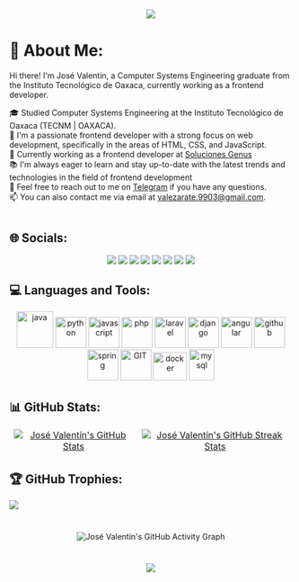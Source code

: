 <!DOCTYPE html>
<html lang="en">
<body>

<!-- Header with Typing Animation -->
<div align="center" style="margin-top: 10px; margin-bottom: 40px;">
  <a href="https://git.io/typing-svg">
    <img src="https://readme-typing-svg.herokuapp.com/?lines=Hello%2C+There!+%F0%9F%91%8B;I%27m+Jos%C3%A9+Valent%C3%ADn....;Nice+to+meet+you%21&center=true&size=30"/>
  </a>
</div>

<!-- About Me Section -->
# 💫 About Me:

  Hi there! I'm José Valentín, a Computer Systems Engineering graduate from the Instituto Tecnológico de Oaxaca, currently working as a frontend developer.
  
   🎓 Studied Computer Systems Engineering at the Instituto Tecnológico de Oaxaca (TECNM | OAXACA).
  <br>
  🌟 I'm a passionate frontend developer with a strong focus on web development, specifically in the areas of HTML, CSS, and JavaScript.
  <br>
  🌱 Currently working as a frontend developer at [Soluciones Genus](http://www.solucionesgenus.com/quienes-somos/)
  <br>
  📚 I'm always eager to learn and stay up-to-date with the latest trends and technologies in the field of frontend development
  <br>
  💬 Feel free to reach out to me on [Telegram](https://t.me/JoseVale99) if you have any questions.
  <br>
  📫 You can also contact me via email at [valezarate.9903@gmail.com](mailto:valezarate.9903@gmail.com).
  <br>
  <br>

<!-- Socials Section -->
## 🌐 Socials:

<p align="center">
  <a href="https://discord.gg/JoseVale99"><img src="https://img.shields.io/badge/Discord-%237289DA.svg?logo=discord&logoColor=white" /></a>
  <a href="https://instagram.com/backup_python.dev"><img src="https://img.shields.io/badge/Instagram-%23E4405F.svg?logo=Instagram&logoColor=white" /></a>
  <a href="https://stackoverflow.com/users/16702971"><img src="https://img.shields.io/badge/-Stackoverflow-FE7A16?logo=stack-overflow&logoColor=white" /></a>
  <a href="https://twitter.com/ZarateCarreno"><img src="https://img.shields.io/badge/Twitter-%231DA1F2.svg?logo=Twitter&logoColor=white" /></a>
  <a href="https://t.me/JoseVale99"><img src="https://img.shields.io/badge/Telegram-%232CA5E0.svg?logo=Telegram&logoColor=white" /></a>
  <a href="https://open.spotify.com/user/pepevale9903"><img src="https://img.shields.io/badge/Spotify-%231ED760.svg?logo=Spotify&logoColor=white" /></a>
  <a href="https://www.facebook.com/100084231650990"><img src="https://img.shields.io/badge/Facebook-%231877F2.svg?logo=Facebook&logoColor=white" /></a>
  <a href="#"><img src="https://img.shields.io/badge/GitHub-%23121011.svg?logo=GitHub&logoColor=white" /></a>
</p>

## 💻 Languages and Tools:

<p align="center">
      <img src="https://www.vectorlogo.zone/logos/java/java-icon.svg" alt="java" width="65" height="65"/> 
      <img src="https://www.vectorlogo.zone/logos/python/python-icon.svg" alt="python" width="55" height="55"/>
      <img src="https://www.vectorlogo.zone/logos/javascript/javascript-icon.svg" alt="javascript" width="55" height="55"/>
      <img src="https://www.vectorlogo.zone/logos/php/php-icon.svg" alt="php" width="55" height="55"/>
      <img src="https://www.vectorlogo.zone/logos/laravel/laravel-icon.svg" alt="laravel" width="55" height="55"/>
      <img src="https://www.vectorlogo.zone/logos/djangoproject/djangoproject-icon.svg"alt="django" width="55" height="55"/>
      <img src="https://www.vectorlogo.zone/logos/angular/angular-icon.svg" alt="angular" width="55" height="55"/>
      <img src="https://www.vectorlogo.zone/logos/github/github-icon.svg" alt="github" width="55" height="55"/>
      <img src="https://www.vectorlogo.zone/logos/springio/springio-icon.svg" alt="spring" width="55" height="55"/>
      <img src="https://www.vectorlogo.zone/logos/git-scm/git-scm-icon.svg" alt="GIT" width="55" height="55"/> 
      <img src="https://www.vectorlogo.zone/logos/docker/docker-official.svg" alt="docker" width="60" height="50"/>
      <img src="https://www.vectorlogo.zone/logos/mysql/mysql-icon.svg" alt="mysql" width="45" height="55"/>
</p>

## 📊 GitHub Stats:

<table align="center" cellpadding="0" cellspacing="0">
    <thead>
        <tr style="text-align: center;">
            <td>
            <a href="https://github-readme-stats.vercel.app/api?username=JoseVale99&theme=blue_navy&hide_border=true&include_all_commits=true&count_private=true&show_icons=true">
              <img src="https://github-readme-stats.vercel.app/api?username=JoseVale99&theme=blue_navy&hide_border=true&include_all_commits=true&count_private=true&show_icons=true" alt="José Valentín's GitHub Stats" />
            </a>
            </td>
               <td>
              <a href="https://github-readme-streak-stats.herokuapp.com/?user=JoseVale99&theme=blue_navy&hide_border=true">
                <img src="https://github-readme-streak-stats.herokuapp.com/?user=JoseVale99&theme=blue_navy&hide_border=true" alt="José Valentín's GitHub Streak Stats" />
              </a>
               </td>
            </td>
        </tr>        
    </thead>
</table>

<!-- GitHub Trophies Section -->
## 🏆 GitHub Trophies:

![](https://github-profile-trophy.vercel.app/?username=JoseVale99&theme=radical&no-frame=true&no-bg=false&margin-w=4)


<p align="center" style="margin-top: 40px;">
  <img src="https://github-readme-activity-graph.vercel.app/graph?username=JoseVale99&theme=tokyo-night" alt="José Valentín's GitHub Activity Graph" />

<h1 align="center">
  <img src="https://readme-typing-svg.herokuapp.com?lines=Thanks+for+visiting!&center=true&size=20"/>
</h1>

</body>
</html>
